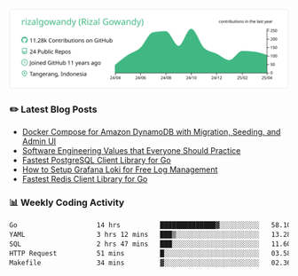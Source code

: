 ![profile-details](profile-summary-card-output/vue/0-profile-details.svg)

### :pencil2: Latest Blog Posts
<!-- BLOG-POST-LIST:START -->
- [Docker Compose for Amazon DynamoDB with Migration, Seeding, and Admin UI](https://medium.com/geekculture/docker-compose-for-amazon-dynamodb-with-migration-seeding-and-admin-ui-db11a348cc6a?source=rss-5763b0f1aba6------2)
- [Software Engineering Values that Everyone Should Practice](https://levelup.gitconnected.com/software-engineering-values-that-everyone-should-practice-c980d00cd103?source=rss-5763b0f1aba6------2)
- [Fastest PostgreSQL Client Library for Go](https://levelup.gitconnected.com/fastest-postgresql-client-library-for-go-579fa97909fb?source=rss-5763b0f1aba6------2)
- [How to Setup Grafana Loki for Free Log Management](https://levelup.gitconnected.com/how-to-setup-grafana-loki-for-free-log-management-ceb60558503c?source=rss-5763b0f1aba6------2)
- [Fastest Redis Client Library for Go](https://levelup.gitconnected.com/fastest-redis-client-library-for-go-7993f618f5ab?source=rss-5763b0f1aba6------2)
<!-- BLOG-POST-LIST:END -->

### 📊 Weekly Coding Activity
<!--START_SECTION:waka-->

```txt
Go                    14 hrs          ██████████████▓░░░░░░░░░░   58.10 %
YAML                  3 hrs 12 mins   ███▒░░░░░░░░░░░░░░░░░░░░░   13.28 %
SQL                   2 hrs 47 mins   ███░░░░░░░░░░░░░░░░░░░░░░   11.60 %
HTTP Request          51 mins         █░░░░░░░░░░░░░░░░░░░░░░░░   03.58 %
Makefile              34 mins         ▓░░░░░░░░░░░░░░░░░░░░░░░░   02.36 %
```

<!--END_SECTION:waka-->
